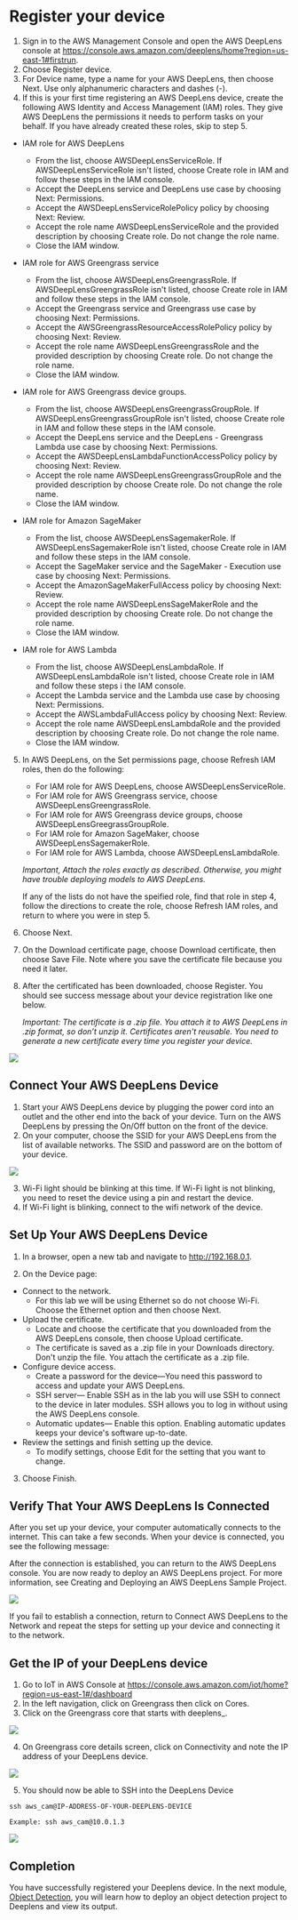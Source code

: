 # Register your device

1. Sign in to the AWS Management Console and open the AWS DeepLens console at https://console.aws.amazon.com/deeplens/home?region=us-east-1#firstrun.
2. Choose Register device.
3. For Device name, type a name for your AWS DeepLens, then choose Next. Use only alphanumeric characters and dashes (-).
4. If this is your first time registering an AWS DeepLens device, create the following AWS Identity and Access Management (IAM) roles. They give AWS DeepLens the permissions it needs to perform tasks on your behalf. If you have already created these roles, skip to step 5.
- IAM role for AWS DeepLens
   - From the list, choose AWSDeepLensServiceRole. If AWSDeepLensServiceRole isn't listed, choose Create role in IAM and follow these steps in the IAM console.
   - Accept the DeepLens service and DeepLens use case by choosing Next: Permissions.
   - Accept the AWSDeepLensServiceRolePolicy policy by choosing Next: Review.
   - Accept the role name AWSDeepLensServiceRole and the provided description by choosing Create role. Do not change the role name.
   - Close the IAM window.

- IAM role for AWS Greengrass service
   - From the list, choose AWSDeepLensGreengrassRole. If AWSDeepLensGreengrassRole isn't listed, choose Create role in IAM and follow these steps in the IAM console.
   - Accept the Greengrass service and Greengrass use case by choosing Next: Permissions.
   - Accept the AWSGreengrassResourceAccessRolePolicy policy by choosing Next: Review.
   - Accept the role name AWSDeepLensGreengrassRole and the provided description by choosing Create role. Do not change the role name.
  - Close the IAM window.

- IAM role for AWS Greengrass device groups.
   - From the list, choose AWSDeepLensGreengrassGroupRole. If AWSDeepLensGreengrassGroupRole isn't listed, choose Create role in IAM and follow these steps in the IAM console.
   - Accept the DeepLens service and the DeepLens - Greengrass Lambda use case by choosing Next: Permissions.
   - Accept the AWSDeepLensLambdaFunctionAccessPolicy policy by choosing Next: Review.
   - Accept the role name AWSDeepLensGreengrassGroupRole and the provided description by choose Create role. Do not change the role name.
   - Close the IAM window.

- IAM role for Amazon SageMaker
   - From the list, choose AWSDeepLensSagemakerRole. If AWSDeepLensSagemakerRole isn't listed, choose Create role in IAM and follow these steps in the IAM console.
   - Accept the SageMaker service and the SageMaker - Execution use case by choosing Next: Permissions.
   - Accept the AmazonSageMakerFullAccess policy by choosing Next: Review.
   - Accept the role name AWSDeepLensSageMakerRole and the provided description by choosing Create role. Do not change the role name.
   - Close the IAM window.

- IAM role for AWS Lambda
   - From the list, choose AWSDeepLensLambdaRole. If AWSDeepLensLambdaRole isn't listed, choose Create role in IAM and follow these steps i the IAM console.
   - Accept the Lambda service and the Lambda use case by choosing Next: Permissions.
   - Accept the AWSLambdaFullAccess policy by choosing Next: Review.
   - Accept the role name AWSDeepLensLambdaRole and the provided description by choosing Create role. Do not change the role name.
   - Close the IAM window.

5. In AWS DeepLens, on the Set permissions page, choose Refresh IAM roles, then do the following:
   - For IAM role for AWS DeepLens, choose AWSDeepLensServiceRole.
   - For IAM role for AWS Greengrass service, choose AWSDeepLensGreengrassRole.
   - For IAM role for AWS Greengrass device groups, choose AWSDeepLensGreegrassGroupRole.
   - For IAM role for Amazon SageMaker, choose AWSDeepLensSagemakerRole.
   - For IAM role for AWS Lambda, choose AWSDeepLensLambdaRole.

   _Important, Attach the roles exactly as described. Otherwise, you might have trouble deploying models to AWS DeepLens._

   If any of the lists do not have the speified role, find that role in step 4, follow the directions to create the role, choose Refresh IAM roles, and return to where you were in step 5.

6. Choose Next.
7. On the Download certificate page, choose Download certificate, then choose Save File. Note where you save the certificate file because you need it later.
8. After the certificated has been downloaded, choose Register. You should see success message about your device registration like one below.

   _Important: The certificate is a .zip file. You attach it to AWS DeepLens in .zip format, so don’t unzip it. Certificates aren't reusable. You need to generate a new certificate every time you register your device._

![](assets/deviceregs1.png)

## Connect Your AWS DeepLens Device

1. Start your AWS DeepLens device by plugging the power cord into an outlet and the other end into the back of your device. Turn on the AWS DeepLens by pressing the On/Off button on the front of the device.
2. On your computer, choose the SSID for your AWS DeepLens from the list of available networks. The SSID and password are on the bottom of your device.

![](assets/ssid-connect.png)

3. Wi-Fi light should be blinking at this time. If Wi-Fi light is not blinking, you need to reset the device using a pin and restart the device.
4. If Wi-Fi light is blinking, connect to the wifi network of the device.

## Set Up Your AWS DeepLens Device

1. In a browser, open a new tab and navigate to http://192.168.0.1.

2. On the Device page:
- Connect to the network.
   - For this lab we will be using Ethernet so do not choose Wi-Fi. Choose the Ethernet option and then choose Next.
- Upload the certificate.
   - Locate and choose the certificate that you downloaded from the AWS DeepLens console, then choose Upload certificate.
   - The certificate is saved as a .zip file in your Downloads directory. Don't unzip the file. You attach the certificate as a .zip file.
- Configure device access.
   - Create a password for the device—You need this password to access and update your AWS DeepLens.
   - SSH server— Enable SSH as in the lab you will use SSH to connect to the device in later modules. SSH allows you to log in without using the AWS DeepLens console.
   - Automatic updates— Enable this option. Enabling automatic updates keeps your device's software up-to-date.
- Review the settings and finish setting up the device.
   - To modify settings, choose Edit for the setting that you want to change.
3. Choose Finish.

## Verify That Your AWS DeepLens Is Connected

After you set up your device, your computer automatically connects to the internet. This can take a few seconds. When your device is connected, you see the following message:

After the connection is established, you can return to the AWS DeepLens console. You are now ready to deploy an AWS DeepLens project. For more information, see Creating and Deploying an AWS DeepLens Sample Project.

![](assets/device-verified.png)

If you fail to establish a connection, return to Connect AWS DeepLens to the Network and repeat the steps for setting up your device and connecting it to the network.

## Get the IP of your DeepLens device

1. Go to IoT in AWS Console at https://console.aws.amazon.com/iot/home?region=us-east-1#/dashboard
2. In the left navigation, click on Greengrass then click on Cores.
3. Click on the Greengrass core that starts with deeplens_.

![](assets/ggcore.png)

4. On Greengrass core details screen, click on Connectivity and note the IP address of your DeepLens device.

![](assets/deviceip.png)

5. You should now be able to SSH into the DeepLens Device

```
ssh aws_cam@IP-ADDRESS-OF-YOUR-DEEPLENS-DEVICE
```
```
Example: ssh aws_cam@10.0.1.3
```

![](assets/ssh.png)

## Completion
You have successfully registered your Deeplens device. In the next module, [Object Detection](../2-ObjectDetection), you will learn how to deploy an object detection project to Deeplens and view its output.
